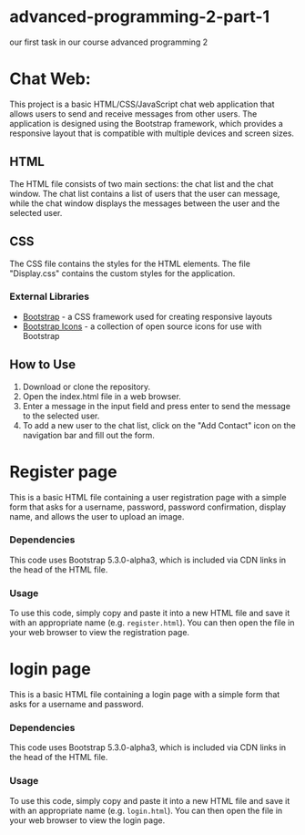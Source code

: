 # advanced-programming-2-part-1
our first task in our course advanced  programming 2


# Chat Web:

This project is a basic HTML/CSS/JavaScript chat web application that allows users to send and receive messages from other users. The application is designed using the Bootstrap framework, which provides a responsive layout that is compatible with multiple devices and screen sizes.

## HTML

The HTML file consists of two main sections: the chat list and the chat window. The chat list contains a list of users that the user can message, while the chat window displays the messages between the user and the selected user.

## CSS

The CSS file contains the styles for the HTML elements. The file "Display.css" contains the custom styles for the application.

### External Libraries

- [Bootstrap](https://getbootstrap.com/) - a CSS framework used for creating responsive layouts
- [Bootstrap Icons](https://icons.getbootstrap.com/) - a collection of open source icons for use with Bootstrap

## How to Use

1. Download or clone the repository.
2. Open the index.html file in a web browser.
3. Enter a message in the input field and press enter to send the message to the selected user.
4. To add a new user to the chat list, click on the "Add Contact" icon on the navigation bar and fill out the form.



# Register page

This is a basic HTML file containing a user registration page with a simple form that asks for a username, password, password confirmation, display name, and allows the user to upload an image. 

### Dependencies

This code uses Bootstrap 5.3.0-alpha3, which is included via CDN links in the head of the HTML file. 

### Usage

To use this code, simply copy and paste it into a new HTML file and save it with an appropriate name (e.g. `register.html`). You can then open the file in your web browser to view the registration page.



# login page

This is a basic HTML file containing a login page with a simple form that asks for a username and password. 

### Dependencies

This code uses Bootstrap 5.3.0-alpha3, which is included via CDN links in the head of the HTML file. 

### Usage

To use this code, simply copy and paste it into a new HTML file and save it with an appropriate name (e.g. `login.html`). You can then open the file in your web browser to view the login page.

